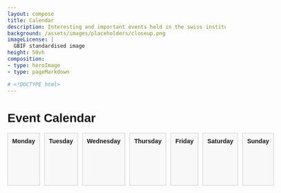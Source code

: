 ```yaml
---
layout: compose
title: Calendar
description: Interesting and important events held in the swiss institutions
background: /assets/images/placeholders/closeup.png
imageLicense: |
  GBIF standardised image
height: 50vh
composition:
- type: heroImage
- type: pageMarkdown

# <!DOCTYPE html>
---
```


<html lang="en">
<head>
    <meta charset="UTF-8">
    <meta name="viewport" content="width=device-width, initial-scale=1.0">
    <title>Event Calendar</title>
    <style>
        body {
            font-family: Arial, sans-serif;
            margin: 20px;
        }
        .calendar {
            display: grid;
            grid-template-columns: repeat(7, 1fr);
            gap: 10px;
        }
        .day, .weekday {
            border: 1px solid #ccc;
            padding: 10px;
            min-height: 100px;
        }
        .day h3 {
            margin: 0 0 10px;
        }
        .event {
            background-color: #f0f0f0;
            margin: 5px 0;
            padding: 5px;
            cursor: pointer;
        }
        .event a {
            text-decoration: none;
            color: #fa5e97;
        }
        .weekday {
            background-color: #f8f8f8;
            font-weight: bold;
            text-align: center;
        }
    </style>
</head>
<body>
    <h1>Event Calendar</h1>
    <div class="calendar" id="calendar">
        <div class="weekday">Monday</div>
        <div class="weekday">Tuesday</div>
        <div class="weekday">Wednesday</div>
        <div class="weekday">Thursday</div>
        <div class="weekday">Friday</div>
        <div class="weekday">Saturday</div>
        <div class="weekday">Sunday</div>
    </div>
    <script>
        const events = [
            { date: '2024-06-01', title: 'Event 1', url: 'https://example.com/event1' },
            { date: '2024-06-05', title: 'Event 2', url: 'https://example.com/event2' },
            { date: '2024-06-10', title: 'Event 3', url: 'https://example.com/event3' },
            // Add more events as needed
        ];

        function generateCalendar(year, month) {
            const calendarElement = document.getElementById('calendar');
            const daysInMonth = new Date(year, month + 1, 0).getDate();

            for (let day = 1; day <= daysInMonth; day++) {
                const dayElement = document.createElement('div');
                dayElement.className = 'day';
                
                const dayNumber = document.createElement('h3');
                dayNumber.textContent = day;
                dayElement.appendChild(dayNumber);

                const dayEvents = events.filter(event => new Date(event.date).getDate() === day);
                dayEvents.forEach(event => {
                    const eventElement = document.createElement('div');
                    eventElement.className = 'event';
                    
                    const eventLink = document.createElement('a');
                    eventLink.href = event.url;
                    eventLink.target = '_blank';
                    eventLink.textContent = event.title;
                    
                    eventElement.appendChild(eventLink);
                    dayElement.appendChild(eventElement);
                });

                calendarElement.appendChild(dayElement);
            }
        }

        generateCalendar(2024, 5); // June 2024
    </script>
</body>
</html>
